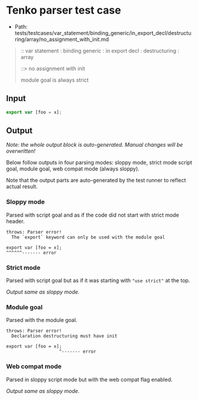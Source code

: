 # Tenko parser test case

- Path: tests/testcases/var_statement/binding_generic/in_export_decl/destructuring/array/no_assignment_with_init.md

> :: var statement : binding generic : in export decl : destructuring : array
>
> ::> no assignment with init
>
> module goal is always strict

## Input


`````js
export var [foo = x];
`````

## Output

_Note: the whole output block is auto-generated. Manual changes will be overwritten!_

Below follow outputs in four parsing modes: sloppy mode, strict mode script goal, module goal, web compat mode (always sloppy).

Note that the output parts are auto-generated by the test runner to reflect actual result.

### Sloppy mode

Parsed with script goal and as if the code did not start with strict mode header.

`````
throws: Parser error!
  The `export` keyword can only be used with the module goal

export var [foo = x];
^^^^^^------- error
`````

### Strict mode

Parsed with script goal but as if it was starting with `"use strict"` at the top.

_Output same as sloppy mode._

### Module goal

Parsed with the module goal.

`````
throws: Parser error!
  Declaration destructuring must have init

export var [foo = x];
                    ^------- error
`````


### Web compat mode

Parsed in sloppy script mode but with the web compat flag enabled.

_Output same as sloppy mode._
